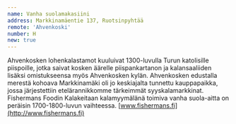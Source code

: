 ```yaml
---
name: Vanha suolamakasiini
address: Markkinamäentie 137, Ruotsinpyhtää
remote: 'Ahvenkoski'
number: H
new: true
---
```

Ahvenkosken lohenkalastamot kuuluivat 1300-luvulla Turun katolisille piispoille, jotka saivat kosken äärelle 
piispankartanon ja kalansaaliiden lisäksi omistukseensa myös Ahvenkosken kylän. Ahvenkosken edustalla merestä kohoava 
Markkinamäki oli jo keskiajalta tunnettu kauppapaikka, jossa järjestettiin etelärannikkomme tärkeimmät syyskalamarkkinat.
Fishermans Foodin Kalakeitaan kalamyymälänä toimiva vanha suola-aitta on peräisin 1700-1800-luvun vaihteessa.
[www.fishermans.fi](http://www.fishermans.fi)
